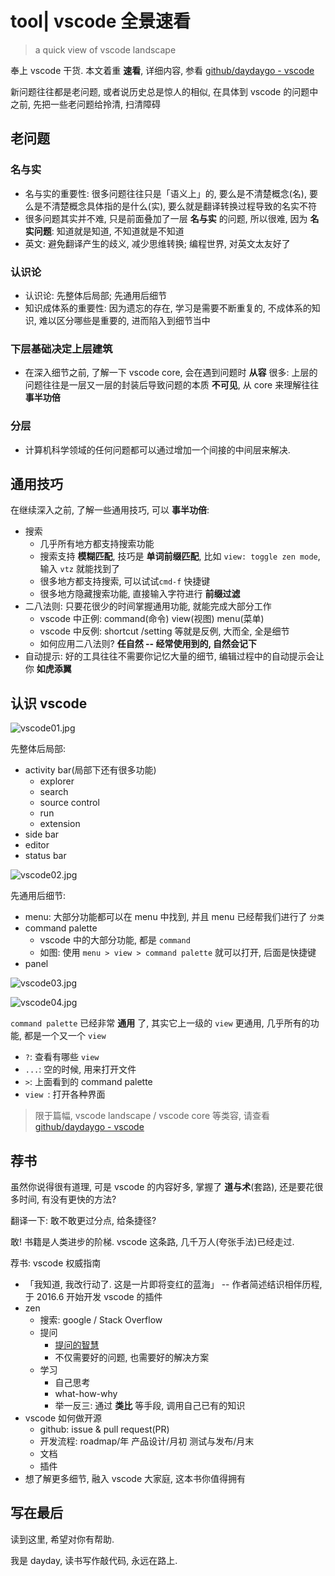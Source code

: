 # tool| vscode 全景速看
> a quick view of vscode landscape

奉上 vscode 干货. 本文着重 **速看**, 详细内容, 参看 [github/daydaygo - vscode](https://github.com/daydaygo/vscode)

新问题往往都是老问题, 或者说历史总是惊人的相似, 在具体到 vscode 的问题中之前, 先把一些老问题给拎清, 扫清障碍

## 老问题
### 名与实
- 名与实的重要性: 很多问题往往只是「语义上」的, 要么是不清楚概念(名), 要么是不清楚概念具体指的是什么(实), 要么就是翻译转换过程导致的名实不符
- 很多问题其实并不难, 只是前面叠加了一层 **名与实** 的问题, 所以很难, 因为 **名实问题**: 知道就是知道, 不知道就是不知道
- 英文: 避免翻译产生的歧义, 减少思维转换; 编程世界, 对英文太友好了

### 认识论
- 认识论: 先整体后局部; 先通用后细节
- 知识成体系的重要性: 因为遗忘的存在, 学习是需要不断重复的, 不成体系的知识, 难以区分哪些是重要的, 进而陷入到细节当中

### 下层基础决定上层建筑
- 在深入细节之前, 了解一下 vscode core, 会在遇到问题时 **从容** 很多: 上层的问题往往是一层又一层的封装后导致问题的本质 **不可见**, 从 core 来理解往往 **事半功倍**

### 分层
- 计算机科学领域的任何问题都可以通过增加一个间接的中间层来解决.

## 通用技巧

在继续深入之前, 了解一些通用技巧, 可以 **事半功倍**:

- 搜索
    - 几乎所有地方都支持搜索功能
    - 搜索支持 **模糊匹配**, 技巧是 **单词前缀匹配**, 比如 `view: toggle zen mode`, 输入 `vtz` 就能找到了
    - 很多地方都支持搜索, 可以试试`cmd-f` 快捷键
    - 很多地方隐藏搜索功能, 直接输入字符进行 **前缀过滤**
- 二八法则: 只要花很少的时间掌握通用功能, 就能完成大部分工作
    - vscode 中正例: command(命令) view(视图) menu(菜单)
    - vscode 中反例: shortcut /setting 等就是反例, 大而全, 全是细节
    - 如何应用二八法则? **任自然 -- 经常使用到的, 自然会记下**
- 自动提示: 好的工具往往不需要你记忆大量的细节, 编辑过程中的自动提示会让你 **如虎添翼**

## 认识 vscode

![vscode01.jpg](https://upload-images.jianshu.io/upload_images/567399-53985322990e2c95.jpg?imageMogr2/auto-orient/strip%7CimageView2/2/w/1240)

先整体后局部:

- activity bar(局部下还有很多功能)
    - explorer
    - search
    - source control
    - run
    - extension
- side bar
- editor
- status bar

![vscode02.jpg](https://upload-images.jianshu.io/upload_images/567399-402258cd7a79c096.jpg?imageMogr2/auto-orient/strip%7CimageView2/2/w/1240)


先通用后细节:

- menu: 大部分功能都可以在 menu 中找到, 并且 menu 已经帮我们进行了 `分类`
- <a id="command">command palette</a>
    - vscode 中的大部分功能, 都是 `command`
    - 如图: 使用 `menu > view > command palette` 就可以打开, 后面是快捷键
- panel

![vscode03.jpg](https://upload-images.jianshu.io/upload_images/567399-49e6c18d1ac99205.jpg?imageMogr2/auto-orient/strip%7CimageView2/2/w/1240)

![vscode04.jpg](https://upload-images.jianshu.io/upload_images/567399-a25f8e30041b6d8e.jpg?imageMogr2/auto-orient/strip%7CimageView2/2/w/1240)

`command palette` 已经非常 **通用** 了, 其实它上一级的 `view` 更通用, 几乎所有的功能, 都是一个又一个 `view`

- `?`: 查看有哪些 `view`
- `...`: 空的时候, 用来打开文件
- `>`: 上面看到的 command palette
- `view `: 打开各种界面

> 限于篇幅, vscode landscape / vscode core 等类容, 请查看 [github/daydaygo - vscode](https://github.com/daydaygo/vscode)

## 荐书

虽然你说得很有道理, 可是 vscode 的内容好多, 掌握了 **道与术**(套路), 还是要花很多时间, 有没有更快的方法?

翻译一下: 敢不敢更过分点, 给条捷径?

敢! 书籍是人类进步的阶梯. vscode 这条路, 几千万人(夸张手法)已经走过.

荐书: vscode 权威指南

- 「我知道, 我改行动了. 这是一片即将变红的蓝海」 -- 作者简述结识相伴历程, 于 2016.6 开始开发 vscode 的插件
- zen
    - 搜索: google / Stack Overflow
    - 提问
        - [提问的智慧](https://github.com/ryanhanwu/How-To-Ask-Questions-The-Smart-Way/blob/master/README-zh_CN.md)
        - 不仅需要好的问题, 也需要好的解决方案
    - 学习
        - 自己思考
        - what-how-why
        - 举一反三: 通过 **类比** 等手段, 调用自己已有的知识
- vscode 如何做开源
    - github: issue & pull request(PR)
    - 开发流程: roadmap/年 产品设计/月初 测试与发布/月末
    - 文档
    - 插件
- 想了解更多细节, 融入 vscode 大家庭, 这本书你值得拥有

## 写在最后

读到这里, 希望对你有帮助. 

我是 dayday, 读书写作敲代码, 永远在路上.